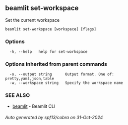 ## beamlit set-workspace

Set the current workspace

```
beamlit set-workspace [workspace] [flags]
```

### Options

```
  -h, --help   help for set-workspace
```

### Options inherited from parent commands

```
  -o, --output string      Output format. One of: pretty,yaml,json,table
  -w, --workspace string   Specify the workspace name
```

### SEE ALSO

* [beamlit](beamlit.md)	 - Beamlit CLI

###### Auto generated by spf13/cobra on 31-Oct-2024
